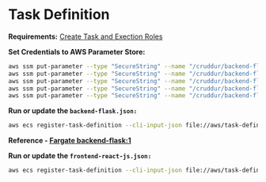 
# Task Definition

**Requirements:** [Create Task and Exection Roles](../policies)


**Set Credentials to AWS Parameter Store:**

```sh
aws ssm put-parameter --type "SecureString" --name "/cruddur/backend-flask/AWS_ACCESS_KEY_ID" --value $AWS_ACCESS_KEY_ID
aws ssm put-parameter --type "SecureString" --name "/cruddur/backend-flask/AWS_SECRET_ACCESS_KEY" --value $AWS_SECRET_ACCESS_KEY
aws ssm put-parameter --type "SecureString" --name "/cruddur/backend-flask/CONNECTION_URL" --value $PROD_CONNECTION_URL
aws ssm put-parameter --type "SecureString" --name "/cruddur/backend-flask/ROLLBAR_ACCESS_TOKEN" --value $ROLLBAR_ACCESS_TOKEN
aws ssm put-parameter --type "SecureString" --name "/cruddur/backend-flask/OTEL_EXPORTER_OTLP_HEADERS" --value "x-honeycomb-team=$HONEYCOMB_API_KEY"
```


**Run or update the `backend-flask.json:`**

```sh
aws ecs register-task-definition --cli-input-json file://aws/task-definitions/backend-flask.json
```

**Reference - [Fargate backend-flask:1](backend-flask-revision1.json)** 



**Run or update the `frontend-react-js.json:`**


```sh
aws ecs register-task-definition --cli-input-json file://aws/task-definitions/frontend-react-js.json
```